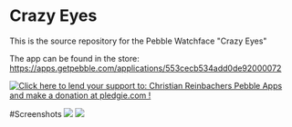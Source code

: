 Crazy Eyes
==============

This is the source repository for the Pebble Watchface "Crazy Eyes"

The app can be found in the store: https://apps.getpebble.com/applications/553cecb534add0de92000072

<a href='https://pledgie.com/campaigns/28156'><img alt='Click here to lend your support to: Christian Reinbachers Pebble Apps and make a donation at pledgie.com !' src='https://pledgie.com/campaigns/28156.png?skin_name=chrome' border='0' ></a>

#Screenshots
<img src="https://raw.githubusercontent.com/reini1305/crazy_eyes/master/store/pebble-screenshot_2015-04-26_15-54-51.png"></img>
<img src="https://raw.githubusercontent.com/reini1305/crazy_eyes/master/store/pebble-screenshot_2015-04-26_15-42-45.png"></img>
